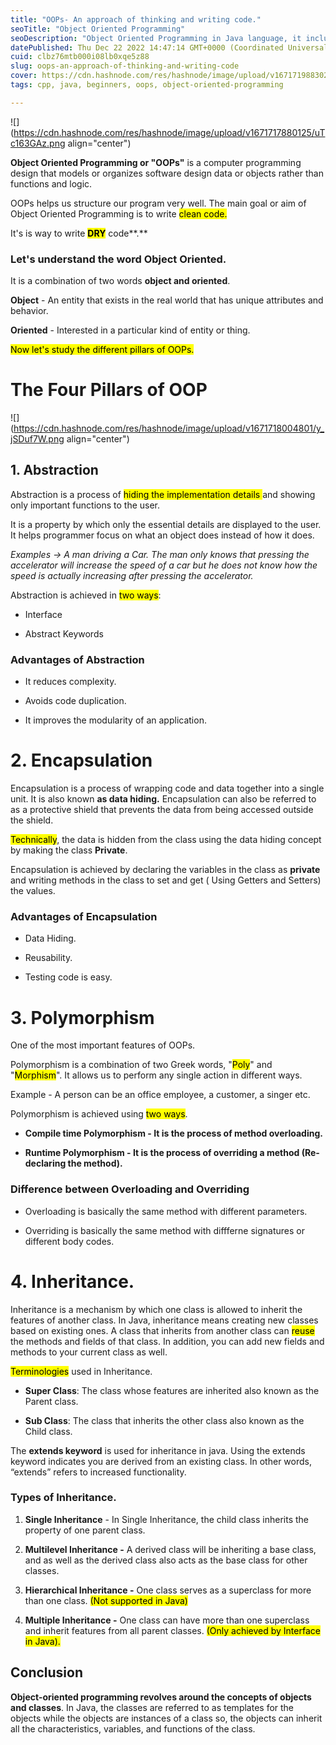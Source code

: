 ```yaml
---
title: "OOPs- An approach of thinking and writing code."
seoTitle: "Object Oriented Programming"
seoDescription: "Object Oriented Programming in Java language, it includes four pillars of oops Abstraction, Encapsulation, Polymorphism, Inheritance, Class, Objects"
datePublished: Thu Dec 22 2022 14:47:14 GMT+0000 (Coordinated Universal Time)
cuid: clbz76mtb000i08lb0xqe5z88
slug: oops-an-approach-of-thinking-and-writing-code
cover: https://cdn.hashnode.com/res/hashnode/image/upload/v1671719883023/kPbMB_CA0.png
tags: cpp, java, beginners, oops, object-oriented-programming

---
```


![](https://cdn.hashnode.com/res/hashnode/image/upload/v1671717880125/uTc163GAz.png align="center")

**Object Oriented Programming or "OOPs"** is a computer programming design that models or organizes software design data or objects rather than functions and logic.

OOPs helps us structure our program very well. The main goal or aim of Object Oriented Programming is to write <mark>clean code.</mark>

It's is way to write **<mark>DRY</mark>** code**.**

### Let's understand the word Object Oriented.

It is a combination of two words **object and oriented**.

**Object** - An entity that exists in the real world that has unique attributes and behavior.

**Oriented** - Interested in a particular kind of entity or thing.

<mark>Now let's study the different pillars of OOPs.</mark>

# The Four Pillars of OOP

![](https://cdn.hashnode.com/res/hashnode/image/upload/v1671718004801/y_jSDuf7W.png align="center")

## 1\. Abstraction

Abstraction is a process of <mark>hiding the implementation details </mark> and showing only important functions to the user.

It is a property by which only the essential details are displayed to the user. It helps programmer focus on what an object does instead of how it does.

*Examples -&gt; A man driving a Car. The man only knows that pressing the accelerator will increase the speed of a car but he does not know how the speed is actually increasing after pressing the accelerator.*

Abstraction is achieved in <mark>two ways</mark>:

*   Interface
    
*   Abstract Keywords
    

### Advantages of Abstraction

*   It reduces complexity.
    
*   Avoids code duplication.
    
*   It improves the modularity of an application.
    

# 2\. Encapsulation

Encapsulation is a process of wrapping code and data together into a single unit. It is also known **as data hiding.** Encapsulation can also be referred to as a protective shield that prevents the data from being accessed outside the shield.

<mark>Technically</mark>, the data is hidden from the class using the data hiding concept by making the class **Private**.

Encapsulation is achieved by declaring the variables in the class as **private** and writing methods in the class to set and get ( Using Getters and Setters) the values.

### Advantages of Encapsulation

*   Data Hiding.
    
*   Reusability.
    
*   Testing code is easy.
    

# 3\. Polymorphism

One of the most important features of OOPs.

Polymorphism is a combination of two Greek words, "<mark>Poly</mark>" and "<mark>Morphism</mark>". It allows us to perform any single action in different ways.

Example - A person can be an office employee, a customer, a singer etc.

Polymorphism is achieved using <mark>two ways</mark>.

*   **Compile time Polymorphism - It is the process of method overloading.**
    
*   **Runtime Polymorphism - It is the process of overriding a method (Re-declaring the method).**
    

### Difference between Overloading and Overriding

*   Overloading is basically the same method with different parameters.
    
*   Overriding is basically the same method with diffferne signatures or different body codes.
    

# 4\. Inheritance.

Inheritance is a mechanism by which one class is allowed to inherit the features of another class. In Java, inheritance means creating new classes based on existing ones. A class that inherits from another class can <mark>reuse</mark> the methods and fields of that class. In addition, you can add new fields and methods to your current class as well.  

<mark>Terminologies</mark> used in Inheritance.

*   **Super Class**: The class whose features are inherited also known as the Parent class.
    
*   **Sub Class**: The class that inherits the other class also known as the Child class.
    

The **extends keyword** is used for inheritance in java. Using the extends keyword indicates you are derived from an existing class. In other words, “extends” refers to increased functionality.

### Types of Inheritance.

1.  **Single Inheritance** - In Single Inheritance, the child class inherits the property of one parent class.
    
2.  **Multilevel Inheritance -** A derived class will be inheriting a base class, and as well as the derived class also acts as the base class for other classes.
    
3.  **Hierarchical Inheritance -** One class serves as a superclass for more than one class. <mark>(Not supported in Java)</mark>
    
4.  **Multiple Inheritance -** One class can have more than one superclass and inherit features from all parent classes. <mark>(Only achieved by Interface in Java).</mark>
    

## Conclusion

**Object-oriented programming revolves around the concepts of objects and classes**. In Java, the classes are referred to as templates for the objects while the objects are instances of a class so, the objects can inherit all the characteristics, variables, and functions of the class.